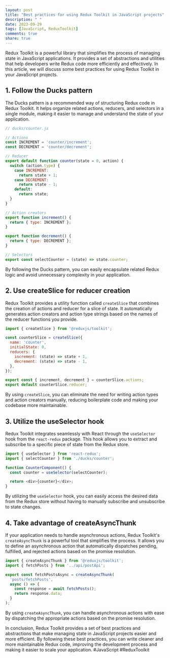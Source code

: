 ```yaml
---
layout: post
title: "Best practices for using Redux Toolkit in JavaScript projects"
description: " "
date: 2023-09-29
tags: [JavaScript, ReduxToolkit]
comments: true
share: true
---
```


Redux Toolkit is a powerful library that simplifies the process of managing state in JavaScript applications. It provides a set of abstractions and utilities that help developers write Redux code more efficiently and effectively. In this article, we will discuss some best practices for using Redux Toolkit in your JavaScript projects.

## 1. Follow the Ducks pattern
The Ducks pattern is a recommended way of structuring Redux code in Redux Toolkit. It helps organize related actions, reducers, and selectors in a single module, making it easier to manage and understand the state of your application.

```javascript
// ducks/counter.js

// Actions
const INCREMENT = 'counter/increment';
const DECREMENT = 'counter/decrement';

// Reducer
export default function counter(state = 0, action) {
  switch (action.type) {
    case INCREMENT:
      return state + 1;
    case DECREMENT:
      return state - 1;
    default:
      return state;
  }
}

// Action creators
export function increment() {
  return { type: INCREMENT };
}

export function decrement() {
  return { type: DECREMENT };
}

// Selectors
export const selectCounter = (state) => state.counter;
```

By following the Ducks pattern, you can easily encapsulate related Redux logic and avoid unnecessary complexity in your application.

## 2. Use createSlice for reducer creation
Redux Toolkit provides a utility function called `createSlice` that combines the creation of actions and reducer for a slice of state. It automatically generates action creators and action type strings based on the names of the reducer functions you provide.

```javascript
import { createSlice } from '@reduxjs/toolkit';

const counterSlice = createSlice({
  name: 'counter',
  initialState: 0,
  reducers: {
    increment: (state) => state + 1,
    decrement: (state) => state - 1,
  },
});

export const { increment, decrement } = counterSlice.actions;
export default counterSlice.reducer;
```

By using `createSlice`, you can eliminate the need for writing action types and action creators manually, reducing boilerplate code and making your codebase more maintainable.

## 3. Utilize the useSelector hook
Redux Toolkit integrates seamlessly with React through the `useSelector` hook from the `react-redux` package. This hook allows you to extract and subscribe to a specific piece of state from the Redux store.

```javascript
import { useSelector } from 'react-redux';
import { selectCounter } from './ducks/counter';

function CounterComponent() {
  const counter = useSelector(selectCounter);

  return <div>{counter}</div>;
}
```

By utilizing the `useSelector` hook, you can easily access the desired data from the Redux store without having to manually subscribe and unsubscribe to state changes.

## 4. Take advantage of createAsyncThunk
If your application needs to handle asynchronous actions, Redux Toolkit's `createAsyncThunk` is a powerful tool that simplifies the process. It allows you to define an asynchronous action that automatically dispatches pending, fulfilled, and rejected actions based on the promise resolution.

```javascript
import { createAsyncThunk } from '@reduxjs/toolkit';
import { fetchPosts } from '../api/postApi';

export const fetchPostsAsync = createAsyncThunk(
  'posts/fetchPosts',
  async () => {
    const response = await fetchPosts();
    return response.data;
  }
);
```

By using `createAsyncThunk`, you can handle asynchronous actions with ease by dispatching the appropriate actions based on the promise resolution.

In conclusion, Redux Toolkit provides a set of best practices and abstractions that make managing state in JavaScript projects easier and more efficient. By following these best practices, you can write cleaner and more maintainable Redux code, improving the development process and making it easier to scale your application. 
#JavaScript #ReduxToolkit